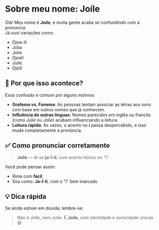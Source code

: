 # Sobre meu nome: Joíle

Olá! Meu nome é **Joíle**, e muita gente acaba se confundindo com a pronúncia.  
Já ouvi variações como:

- Djow ili  
- Jolia  
- Jolie  
- Djoelí  
- Julie  
- Djóili  

## 🤔 Por que isso acontece?

Essa confusão é comum por alguns motivos:

- **Grafema vs. Fonema**: As pessoas tentam associar as letras aos sons com base em outros nomes que já conhecem.
- **Influência de outras línguas**: Nomes parecidos em inglês ou francês (como *Julie* ou *Jolie*) acabam influenciando a leitura.
- **Leitura rápida**: Às vezes, o acento no **í** passa despercebido, e isso muda completamente a pronúncia.

## ✅ Como pronunciar corretamente

> **Joíle** — lê-se **jo-Í-li**, com acento tônico no "í".

Você pode pensar assim:
- Rima com **fácil**
- Soa como: **Jo-Í-li**, com o "í" bem marcado

## 💡 Dica rápida

Se ainda estiver em dúvida, lembre-se:
> Não é Jolie, nem Julie. É **Joíle**, com identidade e sonoridade únicas. 😄
